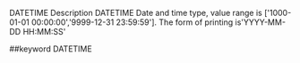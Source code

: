 DATETIME
Description
DATETIME
Date and time type, value range is ['1000-01-01 00:00:00','9999-12-31 23:59:59'].
The form of printing is'YYYY-MM-DD HH:MM:SS'

##keyword
DATETIME
